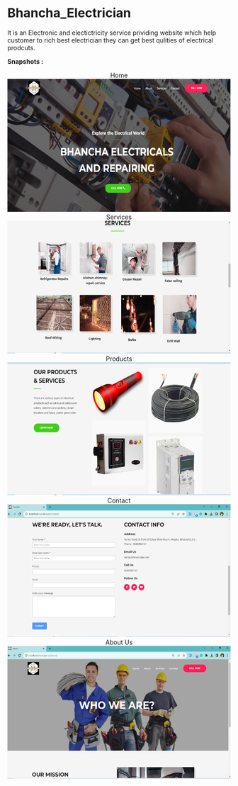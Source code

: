 # Bhancha_Electrician
It is an Electronic and electictricity service prividing website which help customer to rich best electrician they can get best qulities of electrical prodcuts.

<b>Snapshots : </b>

<p align="center">
  Home<br>
  <img  height='300' src="https://github.com/SumanKaiwart/Bhancha_Electrician/blob/main/Image/home.png"><br>
  Services<br>
  <img  height='300' src="https://github.com/SumanKaiwart/Bhancha_Electrician/blob/main/Image/services.png"> <br>
  Products<br>
  <img  height='300' src="https://github.com/SumanKaiwart/Bhancha_Electrician/blob/main/Image/product.png"><br>
  Contact<br>
  <img  height='300' src="https://github.com/SumanKaiwart/Bhancha_Electrician/blob/main/Image/contact.png"><br>
  About Us<br>
  <img  height='300' src="https://github.com/SumanKaiwart/Bhancha_Electrician/blob/main/Image/about.png">
  
</p>
</p>
